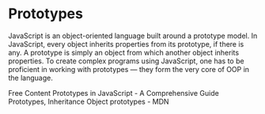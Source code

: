 # Prototypes

JavaScript is an object-oriented language built around a prototype model. In JavaScript, every object inherits properties from its prototype, if there is any. A prototype is simply an object from which another object inherits properties. To create complex programs using JavaScript, one has to be proficient in working with prototypes — they form the very core of OOP in the language.

<ResourceGroupTitle>Free Content</ResourceGroupTitle>
<BadgeLink colorScheme='yellow' badgeText='Read' href='https://www.codeguage.com/courses/js/objects-prototypes'>Prototypes in JavaScript - A Comprehensive Guide</BadgeLink>
<BadgeLink colorScheme='yellow' badgeText='Read' href='https://javascript.info/prototypes'>Prototypes, Inheritance</BadgeLink>
<BadgeLink colorScheme='yellow' badgeText='Read' href='https://developer.mozilla.org/en-US/docs/Learn/JavaScript/Objects/Object_prototypes'>Object prototypes - MDN</BadgeLink>
